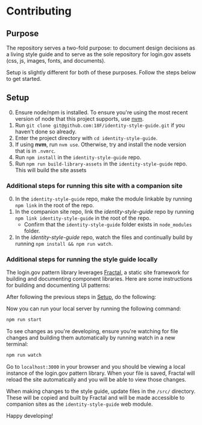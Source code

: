 
# Contributing

## Purpose

The repository serves a two-fold purpose: to document design decisions as a living style guide and to serve as the sole repository for login.gov assets (css, js, images, fonts, and documents).

Setup is slightly different for both of these purposes. Follow the steps below to get started.

## Setup

0. Ensure node/npm is installed. To ensure you're using the most recent version of node that this project supports, use [nvm](https://github.com/creationix/nvm).
0. Run `git clone git@github.com:18F/identity-style-guide.git` if you haven't done so already.
0. Enter the project directory with `cd identity-style-guide`.
0. If using **nvm**, run `nvm use`. Otherwise, try and install the node version that is in `.nvmrc`.
0. Run `npm install` in the `identity-style-guide` repo.
0. Run `npm run build-library-assets` in the `identity-style-guide` repo. This will build the site assets


### Additional steps for running this site with a companion site

0. In the `identity-style-guide` repo, make the module linkable by running `npm link` in the root of the repo.
0. In the companion site repo, link the *identity-style-guide* repo by running `npm link identity-style-guide` in the root of the repo.
   - Confirm that the `identity-style-guide` folder exists in `node_modules` folder.
0. In the *identity-style-guide* repo, watch the files and continually build by running `npm install && npm run watch`.


### Additional steps for running the style guide locally

The login.gov pattern library leverages [Fractal](http://fractal.build/guide), a static site framework for building and documenting component libraries. Here are some instructions for building and documenting UI patterns:

After following the previous steps in [Setup](#setup), do the following:

Now you can run your local server by running the following command:

```sh
npm run start
```

To see changes as you're developing, ensure you're watching for file changes and building them automatically by running watch in a new terminal:

```sh
npm run watch
```

Go to `localhost:3000` in your browser and you should be viewing a local instance of the login.gov pattern library. When your file is saved, Fractal will reload the site automatically and you will be able to view those changes.

When making changes to the style guide, update files in the `/src/` directory. These will be copied and built by Fractal and will be made accessible to companion sites as the `identity-style-guide` web module.

Happy developing!
